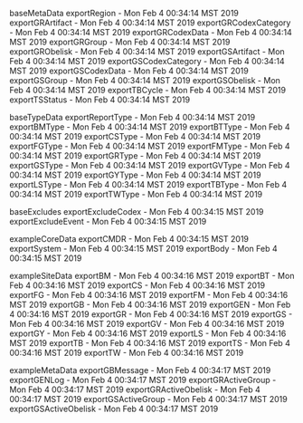 

baseMetaData
exportRegion - Mon Feb  4 00:34:14 MST 2019
exportGRArtifact - Mon Feb  4 00:34:14 MST 2019
exportGRCodexCategory - Mon Feb  4 00:34:14 MST 2019
exportGRCodexData - Mon Feb  4 00:34:14 MST 2019
exportGRGroup - Mon Feb  4 00:34:14 MST 2019
exportGRObelisk - Mon Feb  4 00:34:14 MST 2019
exportGSArtifact - Mon Feb  4 00:34:14 MST 2019
exportGSCodexCategory - Mon Feb  4 00:34:14 MST 2019
exportGSCodexData - Mon Feb  4 00:34:14 MST 2019
exportGSGroup - Mon Feb  4 00:34:14 MST 2019
exportGSObelisk - Mon Feb  4 00:34:14 MST 2019
exportTBCycle - Mon Feb  4 00:34:14 MST 2019
exportTSStatus - Mon Feb  4 00:34:14 MST 2019

baseTypeData
exportReportType - Mon Feb  4 00:34:14 MST 2019
exportBMType - Mon Feb  4 00:34:14 MST 2019
exportBTType - Mon Feb  4 00:34:14 MST 2019
exportCSType - Mon Feb  4 00:34:14 MST 2019
exportFGType - Mon Feb  4 00:34:14 MST 2019
exportFMType - Mon Feb  4 00:34:14 MST 2019
exportGRType - Mon Feb  4 00:34:14 MST 2019
exportGSType - Mon Feb  4 00:34:14 MST 2019
exportGVType - Mon Feb  4 00:34:14 MST 2019
exportGYType - Mon Feb  4 00:34:14 MST 2019
exportLSType - Mon Feb  4 00:34:14 MST 2019
exportTBType - Mon Feb  4 00:34:14 MST 2019
exportTWType - Mon Feb  4 00:34:14 MST 2019

baseExcludes
exportExcludeCodex - Mon Feb  4 00:34:15 MST 2019
exportExcludeEvent - Mon Feb  4 00:34:15 MST 2019

exampleCoreData
exportCMDR - Mon Feb  4 00:34:15 MST 2019
exportSystem - Mon Feb  4 00:34:15 MST 2019
exportBody - Mon Feb  4 00:34:15 MST 2019

exampleSiteData
exportBM - Mon Feb  4 00:34:16 MST 2019
exportBT - Mon Feb  4 00:34:16 MST 2019
exportCS - Mon Feb  4 00:34:16 MST 2019
exportFG - Mon Feb  4 00:34:16 MST 2019
exportFM - Mon Feb  4 00:34:16 MST 2019
exportGB - Mon Feb  4 00:34:16 MST 2019
exportGEN - Mon Feb  4 00:34:16 MST 2019
exportGR - Mon Feb  4 00:34:16 MST 2019
exportGS - Mon Feb  4 00:34:16 MST 2019
exportGV - Mon Feb  4 00:34:16 MST 2019
exportGY - Mon Feb  4 00:34:16 MST 2019
exportLS - Mon Feb  4 00:34:16 MST 2019
exportTB - Mon Feb  4 00:34:16 MST 2019
exportTS - Mon Feb  4 00:34:16 MST 2019
exportTW - Mon Feb  4 00:34:16 MST 2019

exampleMetaData
exportGBMessage - Mon Feb  4 00:34:17 MST 2019
exportGENLog - Mon Feb  4 00:34:17 MST 2019
exportGRActiveGroup - Mon Feb  4 00:34:17 MST 2019
exportGRActiveObelisk - Mon Feb  4 00:34:17 MST 2019
exportGSActiveGroup - Mon Feb  4 00:34:17 MST 2019
exportGSActiveObelisk - Mon Feb  4 00:34:17 MST 2019
